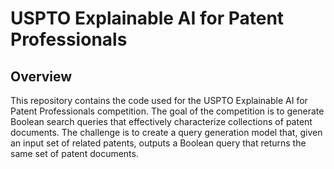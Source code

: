 # USPTO Explainable AI for Patent Professionals 
## Overview

This repository contains the code used for the USPTO Explainable AI for Patent Professionals competition. The goal of the competition is to generate Boolean search queries that effectively characterize collections of patent documents. The challenge is to create a query generation model that, given an input set of related patents, outputs a Boolean query that returns the same set of patent documents.

